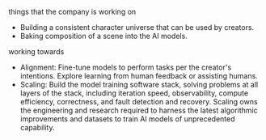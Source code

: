 things that the company is working on
- Building a consistent character universe that can be used by creators.
- Baking composition of a scene into the AI models.

working towards
- Alignment: Fine-tune models to perform tasks per the creator's intentions. Explore learning from human feedback or assisting humans.
- Scaling: Build the model training software stack, solving problems at all layers of the stack, including iteration speed, observability, compute efficiency, correctness, and fault detection and recovery. Scaling owns the engineering and research required to harness the latest algorithmic improvements and datasets to train AI models of unprecedented capability.